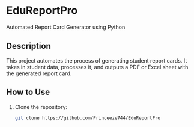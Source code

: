 # EduReportPro
Automated Report Card Generator using Python

## Description
This project automates the process of generating student report cards. It takes in student data, processes it, and outputs a PDF or Excel sheet with the generated report card.

## How to Use
1. Clone the repository: 
   ```bash
   git clone https://github.com/Princeeze744/EduReportPro

